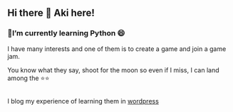 ## Hi there 👋 Aki here!

### 🌱I’m currently learning Python 😄

I have many interests and one of them is to create a game and join a game jam. 

You know what they say, shoot for the moon so even if I miss, I can land among the :star::star:
##
I blog my experience of learning them in <a href="https://codejourn.wordpress.com">wordpress</a>
##

<!--
**Denz001/Denz001** is a ✨ _special_ ✨ repository because its `README.md` (this file) appears on your GitHub profile.

Here are some ideas to get you started:

- 🔭 I’m currently working on ...
- 🌱 I’m currently learning ...
- 👯 I’m looking to collaborate on ...
- 🤔 I’m looking for help with ...
- 💬 Ask me about ...
- 📫 How to reach me: ...
- 😄 Pronouns: ...
- ⚡ Fun fact: ...
-->
